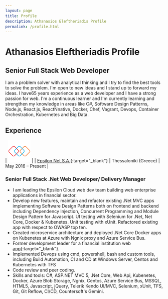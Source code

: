 ```yaml
---
layout: page
title: Profile
description: Athanasios Eleftheriadis Profile
permalink: /profile.html
---
```


# Athanasios Eleftheriadis Profile

## Senior Full Stack Web Developer

I am a problem solver with analytical thinking and I try to find the best tools to solve the problem. I'm open to new ideas and I stand up to forward my ideas. I have65 years experience as a web developer and I have a strong passion for web. I'm a continuous learner and I'm currently learning and strengthen my knowledge in areas like C#, Software Design Patterns, Node.js, React.js, ReactNnative, Docker, Chef, Vagrant, Devops, Container Orchestration, Kubernetes and Big Data.

## Experience

| ![epsilonnet log](/assets/imgs/epsilonnet.png "Epsilon Net") |
| [Epsilon Net S.A.](https://www.epsilonnet.gr){:target="_blank"} | Thessaloniki (Greece) | May 2016 – Present |

### Senior Full Stack .Net Web Developer/ Delivery Manager

* ​I am leading the Epsilon Cloud web dev team building web enterprise applications in financial sector.
* Develop new features, maintain and refactor existing .Net MVC apps implementing Software Design Patterns both on frontend and backend including Dependency Injection, Concurrent Programming and Module Design Pattern for Javascript. UI testing with Selenium for .Net, Net Core, Docker & Kubenetes. Unit testing with xUnit. Refactored existing app with respect to OWASP top ten.
* Created microservice architecture and deployed .Net Core Docker apps on Kubenetes at Azure with Ngnix proxy and Azure Service Bus.
* Former development leader for a financial institution web [app](http://mybusiness.be24.gr/){:target="_blank"}.
* Implemented Devops using cmd, powershell, bash and custom tools, including Build Automation, CI and CD at Windows Server, Centos and Kubernetes with TFS
* ​Code review and peer coding.​
* Skills and tools: C#, ASP.NET MVC 5, .Net Core, Web Api, Kubenetes, Docker, Azure Blob Storage, Ngnix, Centos, Azure Service Bus, MSSQL, HTML5, Javascript, jQuery, Telerik Kendo UI/MVC, Selenium, xUnit, TFS, Git, Git Reflow, CI/CD, Countersoft's Gemini.​​